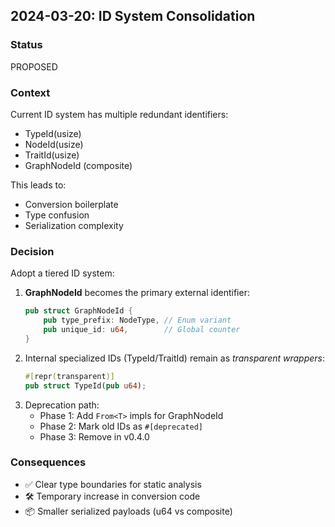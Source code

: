 
## 2024-03-20: ID System Consolidation

### Status
PROPOSED

### Context
Current ID system has multiple redundant identifiers:
- TypeId(usize)
- NodeId(usize)
- TraitId(usize)
- GraphNodeId (composite)
  
This leads to:
- Conversion boilerplate
- Type confusion
- Serialization complexity

### Decision
Adopt a tiered ID system:
1. **GraphNodeId** becomes the primary external identifier:
   ```rust
   pub struct GraphNodeId {
       pub type_prefix: NodeType, // Enum variant
       pub unique_id: u64,        // Global counter
   }
   ```
2. Internal specialized IDs (TypeId/TraitId) remain as *transparent wrappers*:
   ```rust
   #[repr(transparent)]
   pub struct TypeId(pub u64);
   ```
3. Deprecation path:
   - Phase 1: Add `From<T>` impls for GraphNodeId
   - Phase 2: Mark old IDs as `#[deprecated]`
   - Phase 3: Remove in v0.4.0

### Consequences
- ✅ Clear type boundaries for static analysis
- 🛠️ Temporary increase in conversion code
- 📦 Smaller serialized payloads (u64 vs composite)

